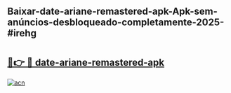 ## Baixar-date-ariane-remastered-apk-Apk-sem-anúncios-desbloqueado-completamente-2025-#irehg

# <h2><a href="https://ainizakaria.my?title=date-ariane-remastered-apk&ref=20M">🔗👉 🔴 date-ariane-remastered-apk</a></h2>

[![acn](https://github.com/user-attachments/assets/0f9c940e-d8b0-45ae-aac7-cd30a18b3e1c)](https://ainizakaria.my?title=date-ariane-remastered-apk&ref=20M)

